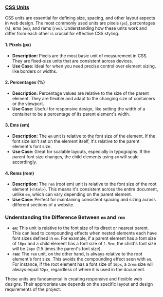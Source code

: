 ### [CSS Units](https://www.w3schools.com/cssref/css_units.php)

CSS units are essential for defining size, spacing, and other layout aspects in web design. The most commonly used units are pixels (`px`), percentages (`%`), ems (`em`), and rems (`rem`). Understanding how these units work and differ from each other is crucial for effective CSS styling.

#### 1. Pixels (px)

- **Description:** Pixels are the most basic unit of measurement in CSS. They are fixed-size units that are consistent across devices.
- **Use Case:** Ideal for when you need precise control over element sizing, like borders or widths.

#### 2. Percentages (%)

- **Description:** Percentage values are relative to the size of the parent element. They are flexible and adapt to the changing size of containers or the viewport.
- **Use Case:** Useful for responsive design, like setting the width of a container to be a percentage of its parent element's width.

#### 3. Ems (em)

- **Description:** The `em` unit is relative to the font size of the element. If the font size isn't set on the element itself, it's relative to the parent element's font size.
- **Use Case:** Great for scalable layouts, especially in typography. If the parent font size changes, the child elements using `em` will scale accordingly.

#### 4. Rems (rem)

- **Description:** The `rem` (root em) unit is relative to the font size of the root element (`<html>`). This means it's consistent across the entire document, unlike `em`, which can vary depending on the parent element.
- **Use Case:** Perfect for maintaining consistent spacing and sizing across different sections of a website.

### Understanding the Difference Between `em` and `rem`

- **`em`:** This unit is relative to the font size of its direct or nearest parent. This can lead to compounding effects when nested elements each have font sizes defined in `em`. For example, if a parent element has a font size of `16px` and a child element has a font size of `1.5em`, the child's font size will be `24px` (1.5 times the parent's font size).
- **`rem`:** The `rem` unit, on the other hand, is always relative to the root element's font size. This avoids the compounding effect seen with `em`. For instance, if the root element has a font size of `16px`, a `2rem` size will always equal `32px`, regardless of where it is used in the document.

These units are fundamental in creating responsive and flexible web designs. Their appropriate use depends on the specific layout and design requirements of the project.
